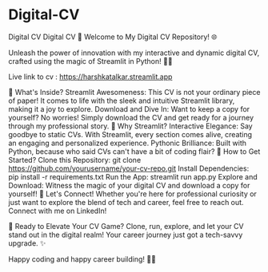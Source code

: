 # Digital-CV
Digital CV
Digital CV 🚀 Welcome to My Digital CV Repository! 🌐

Unleash the power of innovation with my interactive and dynamic digital CV, crafted using the magic of Streamlit in Python! 🐍✨

Live link to cv : https://harshkatalkar.streamlit.app


📄 What's Inside? Streamlit Awesomeness: This CV is not your ordinary piece of paper! It comes to life with the sleek and intuitive Streamlit library, making it a joy to explore. Download and Dive In: Want to keep a copy for yourself? No worries! Simply download the CV and get ready for a journey through my professional story. 🌈 Why Streamlit? Interactive Elegance: Say goodbye to static CVs. With Streamlit, every section comes alive, creating an engaging and personalized experience. Pythonic Brilliance: Built with Python, because who said CVs can't have a bit of coding flair? 🚀 How to Get Started? Clone this Repository: git clone https://github.com/yourusername/your-cv-repo.git Install Dependencies: pip install -r requirements.txt Run the App: streamlit run app.py Explore and Download: Witness the magic of your digital CV and download a copy for yourself! 🎉 Let's Connect! Whether you're here for professional curiosity or just want to explore the blend of tech and career, feel free to reach out. Connect with me on LinkedIn!

🚀 Ready to Elevate Your CV Game? Clone, run, explore, and let your CV stand out in the digital realm! Your career journey just got a tech-savvy upgrade. ✨

Happy coding and happy career building! 🚀🌟
